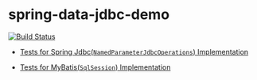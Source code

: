 # spring-data-jdbc-demo

[![Build Status](https://travis-ci.org/kazuki43zoo/spring-data-jdbc-demo.svg?branch=master)](https://travis-ci.org/kazuki43zoo/spring-data-jdbc-demo)

* [Tests for Spring Jdbc(`NamedParameterJdbcOperations`) Implementation](https://github.com/kazuki43zoo/spring-data-jdbc-demo/blob/master/src/test/java/com/example/demo/SpringDataJdbcSpringJdbcImplTests.java)

* [Tests for MyBatis(`SqlSession`) Implementation](https://github.com/kazuki43zoo/spring-data-jdbc-demo/blob/master/src/test/java/com/example/demo/SpringDataJdbcMyBatisImplTests.java)
